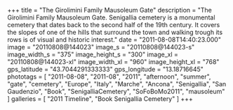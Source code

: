 +++
title = "The Girolimini Family Mausoleum Gate"
description = "The Girolimini Family Mausoleum Gate. Senigallia cemetery is a monumental cemetery that dates back to the second half of the 19th century. It covers the slopes of one of the hills that surround the town and walking trough its rows is of visual and historic interest."
date = "2011-08-08T14:40:23.000"
image = "20110808@144023"
image_s = "20110808@144023-s"
image_width_s = "375"
image_height_s = "300"
image_xl = "20110808@144023-xl"
image_width_xl = "960"
image_height_xl = "768"
gps_latitude = "43.7044291333333"
gps_longitude = "13.18716645"
phototags = [ "2011-08-08", "2011-08", "2011", "afternoon", "summer", "gate", "cemetery", "Europe", "Italy", "Marche", "Ancona", "Senigallia", "San Gaudenzio", "Book", "SenigalliaCemetery", "SoFoBoMo2011", "mausoleum" ]
galleries = [ "2011 Timeline", "Book Senigallia Cemetery" ]
+++
